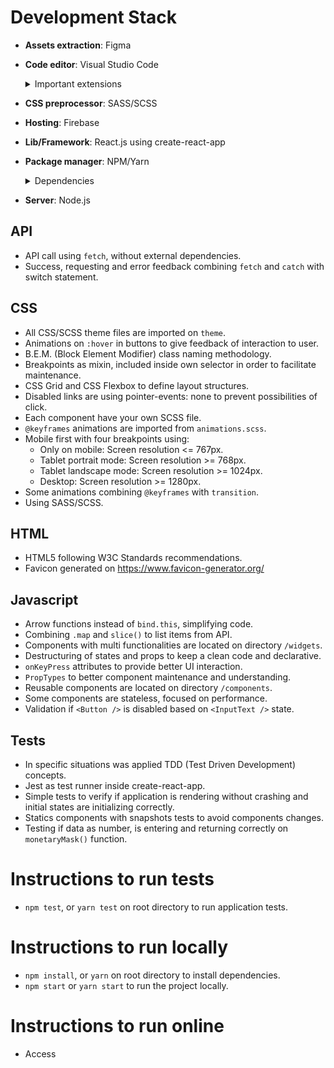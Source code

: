 # Development Stack

-  **Assets extraction**: Figma

-  **Code editor**: Visual Studio Code

   <details>
   <summary>Important extensions</summary>

   -  Auto Rename Tag
   -  Auto-Open Markdown Preview
   -  Brackt Pair Colorizer
   -  VS Code ES7 React/Redux/React-Native/JS snippets
   -  ESLint
   -  GitLens
   -  JavaScript (ES6) code snippets
   -  Prettier - Code formatter
   -  SCSS formatter

   </details>

-  **CSS preprocessor**: SASS/SCSS

-  **Hosting**: Firebase

-  **Lib/Framework**: React.js using create-react-app

-  **Package manager**: NPM/Yarn

   <details>
   <summary>Dependencies</summary>

   -  chai
   -  enzyme
   -  enzyme-adapter-react-16
   -  node-sass
   -  react-test-renderer

   </details>

-  **Server**: Node.js

## API

-  API call using `fetch`, without external dependencies.
-  Success, requesting and error feedback combining `fetch` and `catch` with switch statement.

## CSS

-  All CSS/SCSS theme files are imported on `theme`.
-  Animations on `:hover` in buttons to give feedback of interaction to user.
-  B.E.M. (Block Element Modifier) class naming methodology.
-  Breakpoints as mixin, included inside own selector in order to facilitate maintenance.
-  CSS Grid and CSS Flexbox to define layout structures.
-  Disabled links are using pointer-events: none to prevent possibilities of click.
-  Each component have your own SCSS file.
-  `@keyframes` animations are imported from `animations.scss`.
-  Mobile first with four breakpoints using:
   -  Only on mobile: Screen resolution <= 767px.
   -  Tablet portrait mode: Screen resolution >= 768px.
   -  Tablet landscape mode: Screen resolution >= 1024px.
   -  Desktop: Screen resolution >= 1280px.
-  Some animations combining `@keyframes` with `transition`.
-  Using SASS/SCSS.

## HTML

-  HTML5 following W3C Standards recommendations.
-  Favicon generated on https://www.favicon-generator.org/

## Javascript

-  Arrow functions instead of `bind.this`, simplifying code.
-  Combining `.map` and `slice()` to list items from API.
-  Components with multi functionalities are located on directory `/widgets`.
-  Destructuring of states and props to keep a clean code and declarative.
-  `onKeyPress` attributes to provide better UI interaction.
-  `PropTypes` to better component maintenance and understanding.
-  Reusable components are located on directory `/components`.
-  Some components are stateless, focused on performance.
-  Validation if `<Button />` is disabled based on `<InputText />` state.

## Tests

-  In specific situations was applied TDD (Test Driven Development) concepts.
-  Jest as test runner inside create-react-app.
-  Simple tests to verify if application is rendering without crashing and initial states are initializing correctly.
-  Statics components with snapshots tests to avoid components changes.
-  Testing if data as number, is entering and returning correctly on `monetaryMask()` function.

# Instructions to run tests

-  `npm test`, or `yarn test` on root directory to run application tests.

# Instructions to run locally

-  `npm install`, or `yarn` on root directory to install dependencies.
-  `npm start` or `yarn start` to run the project locally.

# Instructions to run online

-  Access
